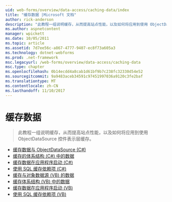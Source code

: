 ```yaml
---
uid: web-forms/overview/data-access/caching-data/index
title: "缓存数据 |Microsoft 文档"
author: rick-anderson
description: "此教程一组说明缓存，从而提高站点性能，以及如何将应用到使用 ObjectDataSource 控件表示层缓存..."
ms.author: aspnetcontent
manager: wpickett
ms.date: 10/05/2011
ms.topic: article
ms.assetid: 7d7ee56c-a867-4777-9407-ec8f73a605a3
ms.technology: dotnet-webforms
ms.prod: .net-framework
msc.legacyurl: /web-forms/overview/data-access/caching-data
msc.type: chapter
ms.openlocfilehash: 0b14ecdd4a8cab1d61bf9b7c238fc32330d54e52
ms.sourcegitcommit: 9a9483aceb34591c97451997036a9120c3fe2baf
ms.translationtype: MT
ms.contentlocale: zh-CN
ms.lasthandoff: 11/10/2017
---
```

<a name="caching-data"></a>缓存数据
====================
> 此教程一组说明缓存，从而提高站点性能，以及如何将应用到使用 ObjectDataSource 控件表示层缓存。


- [缓存数据与 ObjectDataSource (C#)](caching-data-with-the-objectdatasource-cs.md)
- [缓存的体系结构 (C#) 中的数据](caching-data-in-the-architecture-cs.md)
- [缓存数据在应用程序启动 (C#)](caching-data-at-application-startup-cs.md)
- [使用 SQL 缓存依赖项 (C#)](using-sql-cache-dependencies-cs.md)
- [缓存与对象数据源 (VB) 的数据](caching-data-with-the-objectdatasource-vb.md)
- [缓存体系结构 (VB) 中的数据](caching-data-in-the-architecture-vb.md)
- [缓存数据在应用程序启动 (VB)](caching-data-at-application-startup-vb.md)
- [使用 SQL 缓存依赖项 (VB)](using-sql-cache-dependencies-vb.md)
